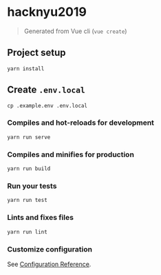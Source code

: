 # hacknyu2019

> Generated from Vue cli (`vue create`)

## Project setup
```
yarn install
```

## Create `.env.local`
```
cp .example.env .env.local
```

### Compiles and hot-reloads for development
```
yarn run serve
```

### Compiles and minifies for production
```
yarn run build
```

### Run your tests
```
yarn run test
```

### Lints and fixes files
```
yarn run lint
```

### Customize configuration
See [Configuration Reference](https://cli.vuejs.org/config/).
